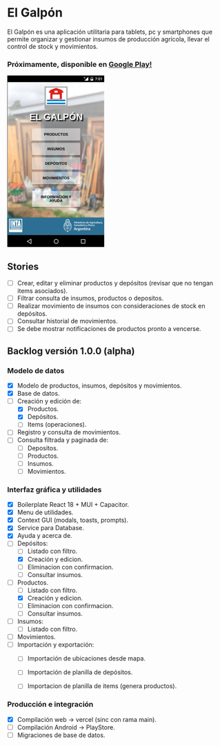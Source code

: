 # El Galpón

El Galpón es una aplicación utilitaria para tablets, pc y smartphones que permite organizar y gestionar insumos de producción agrícola, llevar el control de stock y movimientos.

### Próximamente, disponible en [Google Play!](https://play.google.com/store/apps/details?id=com.inta.elgalpon)  

![el-galpon](images/promo.png)   


## Stories
  - [ ] Crear, editar y eliminar productos y depósitos (revisar que no tengan items asociados).  
  - [ ] Filtrar consulta de insumos, productos o depositos.  
  - [ ] Realizar movimiento de insumos con consideraciones de stock en depósitos.
  - [ ] Consultar historial de movimientos.  
  - [ ] Se debe mostrar notificaciones de productos pronto a vencerse.  

## Backlog versión 1.0.0 (alpha)  

### Modelo de datos
  - [x] Modelo de productos, insumos, depósitos y movimientos.  
  - [x] Base de datos.  
  - [ ] Creación y edición de:
    - [x] Productos.  
    - [x] Depósitos.  
    - [ ] Items (operaciones).  
  - [ ] Registro y consulta de movimientos.  
  - [ ] Consulta filtrada y paginada de:  
    - [ ] Depositos.  
    - [ ] Productos.  
    - [ ] Insumos.  
    - [ ] Movimientos.  

### Interfaz gráfica y utilidades
  - [x] Boilerplate React 18 + MUI + Capacitor.  
  - [x] Menu de utilidades.  
  - [x] Context GUI (modals, toasts, prompts).  
  - [x] Service para Database.  
  - [x] Ayuda y acerca de.  
  - [ ] Depósitos:  
    - [ ] Listado con filtro.  
    - [x] Creación y edicion.  
    - [ ] Eliminacion con confirmacion.  
    - [ ] Consultar insumos.  
  - [ ] Productos. 
    - [ ] Listado con filtro.  
    - [x] Creación y edicion.  
    - [ ] Eliminacion con confirmacion.  
    - [ ] Consultar insumos.  
  - [ ] Insumos:  
    - [ ] Listado con filtro.  
  - [ ] Movimientos.  
  - [ ] Importación y exportación:  
     - [ ] Importación de ubicaciones desde mapa.  
     - [ ] Importación de planilla de depósitos.  
     - [ ] Importacion de planilla de items (genera productos).  
     

### Producción e integración  
  - [x] Compilación web -> vercel (sinc con rama main).  
  - [ ] Compilación Android ->  PlayStore.  
  - [ ] Migraciones de base de datos.  